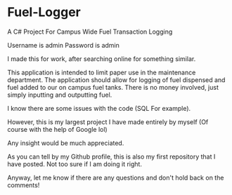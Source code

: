 # Fuel-Logger
A C# Project For Campus Wide Fuel Transaction Logging

Username is admin
Password is admin

I made this for work, after searching online for something similar. 

This application is intended to limit paper use in the maintenance department.
The application should allow for logging of fuel dispensed and fuel added to our on campus fuel tanks. 
There is no money involved, just simply inputting and outputting fuel. 

I know there are some issues with the code (SQL For example). 

However, this is my largest project I have made entirely by myself (Of course with the help of Google lol) 

Any insight would be much appreciated. 

As you can tell by my Github profile, this is also my first repository that I have posted. Not too sure if I am doing it right. 

Anyway, let me know if there are any questions and don't hold back on the comments!
